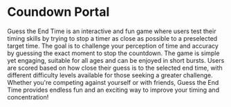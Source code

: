 # Coundown Portal

Guess the End Time is an interactive and fun game where users test their timing skills by trying to stop a timer as close as possible to a preselected target time. The goal is to challenge your perception of time and accuracy by guessing the exact moment to stop the countdown. The game is simple yet engaging, suitable for all ages and can be enjoyed in short bursts. Users are scored based on how close their guess is to the selected end time, with different difficulty levels available for those seeking a greater challenge. Whether you're competing against yourself or with friends, Guess the End Time provides endless fun and an exciting way to improve your timing and concentration!
